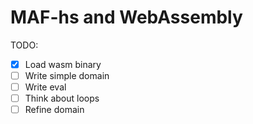 # MAF-hs and WebAssembly

TODO:

- [X] Load wasm binary
- [ ] Write simple domain
- [ ] Write eval
- [ ] Think about loops
- [ ] Refine domain
